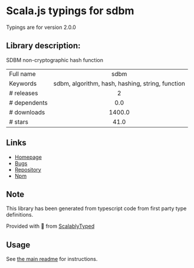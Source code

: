 
# Scala.js typings for sdbm

Typings are for version 2.0.0

## Library description:
SDBM non-cryptographic hash function

|                    |                 |
| ------------------ | :-------------: |
| Full name          | sdbm |
| Keywords           | sdbm, algorithm, hash, hashing, string, function |
| # releases         | 2 |
| # dependents       | 0.0 |
| # downloads        | 1400.0 |
| # stars            | 41.0 |

## Links
- [Homepage](https://github.com/sindresorhus/sdbm#readme)
- [Bugs](https://github.com/sindresorhus/sdbm/issues)
- [Repository](https://github.com/sindresorhus/sdbm)
- [Npm](https://www.npmjs.com/package/sdbm)
    


## Note
This library has been generated from typescript code from first party type definitions.

Provided with :purple_heart: from [ScalablyTyped](https://github.com/oyvindberg/ScalablyTyped)

## Usage
See [the main readme](../../readme.md) for instructions.


